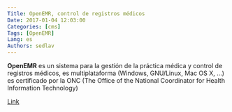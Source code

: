 ```yaml
---
Title: OpenEMR, control de registros médicos
Date: 2017-01-04 12:03:00
Categories: [cms]
Tags: [OpenEMR]
Lang: es
Authors: sedlav
---
```


**OpenEMR** es un sistema para la gestión de la práctica médica y control de registros médicos, es multiplataforma (Windows, GNU/Linux, Mac OS X, …) es certificado por la ONC (The Office of the National Coordinator for Health Information Technology)

[Link](http://www.librebyte.net/openemr/)

